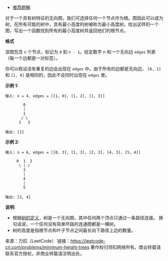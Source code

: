 * [推荐题解](https://leetcode-cn.com/problems/minimum-height-trees/solution/bfs-by-fhkong/)

对于一个具有树特征的无向图，我们可选择任何一个节点作为根。图因此可以成为树，在所有可能的树中，具有最小高度的树被称为最小高度树。给出这样的一个图，写出一个函数找到所有的最小高度树并返回他们的根节点。

**格式**

该图包含 ```n``` 个节点，标记为 ```0``` 到 ```n - 1```。给定数字 n 和一个无向边 ```edges``` 列表（每一个边都是一对标签）。

你可以假设没有重复的边会出现在 ```edges``` 中。由于所有的边都是无向边， ```[0, 1]```和 ```[1, 0]``` 是相同的，因此不会同时出现在 ```edges``` 里。

**示例 1:**
```
输入: n = 4, edges = [[1, 0], [1, 2], [1, 3]]

        0
        |
        1
       / \
      2   3 

输出: [1]
```
**示例 2:**
```
输入: n = 6, edges = [[0, 3], [1, 3], [2, 3], [4, 3], [5, 4]]

     0  1  2
      \ | /
        3
        |
        4
        |
        5 

输出: [3, 4]
```
**说明:**

* 根据[树的定义](https://baike.baidu.com/item/%E6%A0%91/2699484?fromtitle=%E6%95%B0%E6%8D%AE%E7%BB%93%E6%9E%84+%E6%A0%91&fromid=12062173&fr=aladdin)，树是一个无向图，其中任何两个顶点只通过一条路径连接。 换句话说，一个任何没有简单环路的连通图都是一棵树。
* 树的高度是指根节点和叶子节点之间最长向下路径上边的数量。

来源：力扣（LeetCode）
链接：https://leetcode-cn.com/problems/minimum-height-trees
著作权归领扣网络所有。商业转载请联系官方授权，非商业转载请注明出处。
